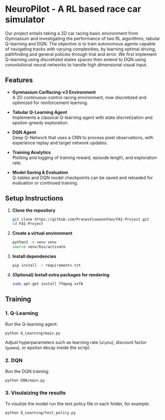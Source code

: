# NeuroPilot - A RL based race car simulator

Our project entails taking a 2D car racing basic environment from Gymnasium and investigating the performance of two RL algorithms; tabular Q-learning and DQN. The objective is to train autonomous agents capable of navigating tracks with varying complexities, by learning optimal driving, pathfinding and general policies through trial and error. We first implement Q-learning using discretized states spaces then extend to DQN using convolutional neural networks to handle high dimensional visual input. 

## Features

- **Gymnasium CarRacing-v3 Environment**  
  A 2D continuous-control racing environment, now discretized and optimized for reinforcement learning.
  
- **Tabular Q-Learning Agent**  
  Implements a classical Q-learning agent with state discretization and epsilon-greedy exploration.

- **DQN Agent**  
  Deep Q-Network that uses a CNN to process pixel observations, with experience replay and target network updates.

- **Training Analytics**  
  Plotting and logging of training reward, episode length, and exploration rate.

- **Model Saving & Evaluation**  
  Q-tables and DQN model checkpoints can be saved and reloaded for evaluation or continued training.

##  Setup Instructions

1. **Clone the repository**  
   ```bash
   git clone https://github.com/PranavViswanathan/FAI-Project.git
   cd FAI-Project
   ```

2. **Create a virtual environment**
   ```bash
   python3 -m venv venv
   source venv/bin/activate
   ```

3. **Install dependencies**  
   ```bash
   pip install -r requirements.txt
   ```

4. **(Optional) Install extra packages for rendering**
   ```bash
   sudo apt-get install ffmpeg xvfb
   ```

## Training

### 1. Q-Learning
Run the Q-learning agent:
```bash
python Q_Learning/main.py
```

Adjust hyperparameters such as learning rate (`alpha`), discount factor (`gamma`), or epsilon decay inside the script.

### 2. DQN
Run the DQN training:
```bash
python DQN/main.py
```
### 3. Visulaizing the results
To visulize the model run the test policy file in each folder, for example:
```bash
python Q_Learning/test_policy.py

```

